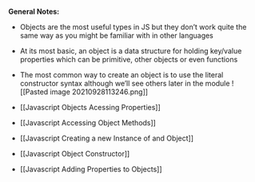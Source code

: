 **General Notes:**
* Objects are the most useful types in JS but they don’t work quite the same way as you might be familiar with in other languages

* At its most basic, an object is a data structure for holding key/value properties which can be primitive, other objects or even functions

* The most common way to create an object is to use the literal constructor syntax although we’ll see others later in the module
![[Pasted image 20210928113246.png]]

* [[Javascript Objects Acessing Properties]]

* [[Javascript Accessing Object Methods]]

* [[Javascript Creating a new Instance of and Object]]

* [[Javascript Object Constructor]]

* [[Javascript Adding Properties to Objects]]